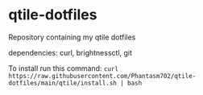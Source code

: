 # qtile-dotfiles
Repository containing my qtile dotfiles

dependencies: curl, brightnessctl, git

To install run this command:
`curl https://raw.githubusercontent.com/Phantasm702/qtile-dotfiles/main/qtile/install.sh | bash`
